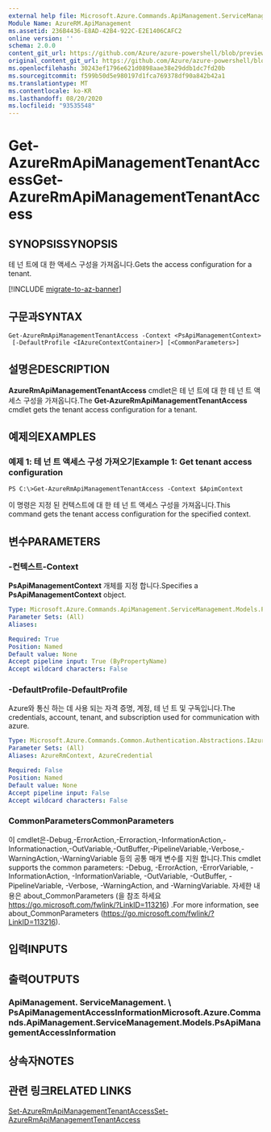 ```yaml
---
external help file: Microsoft.Azure.Commands.ApiManagement.ServiceManagement.dll-Help.xml
Module Name: AzureRM.ApiManagement
ms.assetid: 236B4436-E8AD-42B4-922C-E2E1406CAFC2
online version: ''
schema: 2.0.0
content_git_url: https://github.com/Azure/azure-powershell/blob/preview/src/ResourceManager/ApiManagement/Commands.ApiManagement/help/Get-AzureRmApiManagementTenantAccess.md
original_content_git_url: https://github.com/Azure/azure-powershell/blob/preview/src/ResourceManager/ApiManagement/Commands.ApiManagement/help/Get-AzureRmApiManagementTenantAccess.md
ms.openlocfilehash: 30243ef1796e621d0898aae38e29ddb1dc7fd20b
ms.sourcegitcommit: f599b50d5e980197d1fca769378df90a842b42a1
ms.translationtype: MT
ms.contentlocale: ko-KR
ms.lasthandoff: 08/20/2020
ms.locfileid: "93535548"
---
```

# <span data-ttu-id="68c5e-101">Get-AzureRmApiManagementTenantAccess</span><span class="sxs-lookup"><span data-stu-id="68c5e-101">Get-AzureRmApiManagementTenantAccess</span></span>

## <span data-ttu-id="68c5e-102">SYNOPSIS</span><span class="sxs-lookup"><span data-stu-id="68c5e-102">SYNOPSIS</span></span>
<span data-ttu-id="68c5e-103">테 넌 트에 대 한 액세스 구성을 가져옵니다.</span><span class="sxs-lookup"><span data-stu-id="68c5e-103">Gets the access configuration for a tenant.</span></span>

[!INCLUDE [migrate-to-az-banner](../../includes/migrate-to-az-banner.md)]

## <span data-ttu-id="68c5e-104">구문과</span><span class="sxs-lookup"><span data-stu-id="68c5e-104">SYNTAX</span></span>

```
Get-AzureRmApiManagementTenantAccess -Context <PsApiManagementContext>
 [-DefaultProfile <IAzureContextContainer>] [<CommonParameters>]
```

## <span data-ttu-id="68c5e-105">설명은</span><span class="sxs-lookup"><span data-stu-id="68c5e-105">DESCRIPTION</span></span>
<span data-ttu-id="68c5e-106">**AzureRmApiManagementTenantAccess** cmdlet은 테 넌 트에 대 한 테 넌 트 액세스 구성을 가져옵니다.</span><span class="sxs-lookup"><span data-stu-id="68c5e-106">The **Get-AzureRmApiManagementTenantAccess** cmdlet gets the tenant access configuration for a tenant.</span></span>

## <span data-ttu-id="68c5e-107">예제의</span><span class="sxs-lookup"><span data-stu-id="68c5e-107">EXAMPLES</span></span>

### <span data-ttu-id="68c5e-108">예제 1: 테 넌 트 액세스 구성 가져오기</span><span class="sxs-lookup"><span data-stu-id="68c5e-108">Example 1: Get tenant access configuration</span></span>
```
PS C:\>Get-AzureRmApiManagementTenantAccess -Context $ApimContext
```

<span data-ttu-id="68c5e-109">이 명령은 지정 된 컨텍스트에 대 한 테 넌 트 액세스 구성을 가져옵니다.</span><span class="sxs-lookup"><span data-stu-id="68c5e-109">This command gets the tenant access configuration for the specified context.</span></span>

## <span data-ttu-id="68c5e-110">변수</span><span class="sxs-lookup"><span data-stu-id="68c5e-110">PARAMETERS</span></span>

### <span data-ttu-id="68c5e-111">-컨텍스트</span><span class="sxs-lookup"><span data-stu-id="68c5e-111">-Context</span></span>
<span data-ttu-id="68c5e-112">**PsApiManagementContext** 개체를 지정 합니다.</span><span class="sxs-lookup"><span data-stu-id="68c5e-112">Specifies a **PsApiManagementContext** object.</span></span>

```yaml
Type: Microsoft.Azure.Commands.ApiManagement.ServiceManagement.Models.PsApiManagementContext
Parameter Sets: (All)
Aliases: 

Required: True
Position: Named
Default value: None
Accept pipeline input: True (ByPropertyName)
Accept wildcard characters: False
```

### <span data-ttu-id="68c5e-113">-DefaultProfile</span><span class="sxs-lookup"><span data-stu-id="68c5e-113">-DefaultProfile</span></span>
<span data-ttu-id="68c5e-114">Azure와 통신 하는 데 사용 되는 자격 증명, 계정, 테 넌 트 및 구독입니다.</span><span class="sxs-lookup"><span data-stu-id="68c5e-114">The credentials, account, tenant, and subscription used for communication with azure.</span></span>

```yaml
Type: Microsoft.Azure.Commands.Common.Authentication.Abstractions.IAzureContextContainer
Parameter Sets: (All)
Aliases: AzureRmContext, AzureCredential

Required: False
Position: Named
Default value: None
Accept pipeline input: False
Accept wildcard characters: False
```

### <span data-ttu-id="68c5e-115">CommonParameters</span><span class="sxs-lookup"><span data-stu-id="68c5e-115">CommonParameters</span></span>
<span data-ttu-id="68c5e-116">이 cmdlet은-Debug,-ErrorAction,-Erroraction,-InformationAction,-Informationaction,-OutVariable,-OutBuffer,-PipelineVariable,-Verbose,-WarningAction,-WarningVariable 등의 공통 매개 변수를 지원 합니다.</span><span class="sxs-lookup"><span data-stu-id="68c5e-116">This cmdlet supports the common parameters: -Debug, -ErrorAction, -ErrorVariable, -InformationAction, -InformationVariable, -OutVariable, -OutBuffer, -PipelineVariable, -Verbose, -WarningAction, and -WarningVariable.</span></span> <span data-ttu-id="68c5e-117">자세한 내용은 about_CommonParameters (을 참조 하세요 https://go.microsoft.com/fwlink/?LinkID=113216) .</span><span class="sxs-lookup"><span data-stu-id="68c5e-117">For more information, see about_CommonParameters (https://go.microsoft.com/fwlink/?LinkID=113216).</span></span>

## <span data-ttu-id="68c5e-118">입력</span><span class="sxs-lookup"><span data-stu-id="68c5e-118">INPUTS</span></span>

## <span data-ttu-id="68c5e-119">출력</span><span class="sxs-lookup"><span data-stu-id="68c5e-119">OUTPUTS</span></span>

### <span data-ttu-id="68c5e-120">ApiManagement. ServiceManagement. \ PsApiManagementAccessInformation</span><span class="sxs-lookup"><span data-stu-id="68c5e-120">Microsoft.Azure.Commands.ApiManagement.ServiceManagement.Models.PsApiManagementAccessInformation</span></span>

## <span data-ttu-id="68c5e-121">상속자</span><span class="sxs-lookup"><span data-stu-id="68c5e-121">NOTES</span></span>

## <span data-ttu-id="68c5e-122">관련 링크</span><span class="sxs-lookup"><span data-stu-id="68c5e-122">RELATED LINKS</span></span>

[<span data-ttu-id="68c5e-123">Set-AzureRmApiManagementTenantAccess</span><span class="sxs-lookup"><span data-stu-id="68c5e-123">Set-AzureRmApiManagementTenantAccess</span></span>](./Set-AzureRmApiManagementTenantAccess.md)


